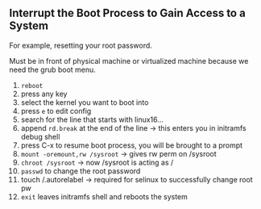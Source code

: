 ## Interrupt the Boot Process to Gain Access to a System
For example, resetting your root password.

Must be in front of physical machine or virtualized machine because we need the
grub boot menu.

1. `reboot`
2. press any key
3. select the kernel you want to boot into
4. press `e` to edit config
5. search for the line that starts with linux16...
6. append `rd.break` at the end of the line -> this enters you in initramfs debug shell
7. press C-x to resume boot process, you will be brought to a prompt
8. `mount -oremount,rw /sysroot` -> gives rw perm on /sysroot
9. `chroot /sysroot` -> now /sysroot is acting as /
10. `passwd` to change the root password
11. touch /.autorelabel -> required for selinux to successfully change root pw
12. `exit` leaves initramfs shell and reboots the system
